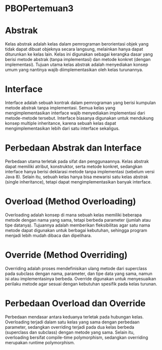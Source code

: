 # PBOPertemuan3
# Abstrak
Kelas abstrak adalah kelas dalam pemrograman berorientasi objek yang tidak dapat dibuat objeknya secara langsung, melainkan hanya dapat diturunkan ke kelas lain. Kelas ini digunakan sebagai kerangka dasar yang berisi metode abstrak (tanpa implementasi) dan metode konkret (dengan implementasi). Tujuan utama kelas abstrak adalah menyediakan konsep umum yang nantinya wajib diimplementasikan oleh kelas turunannya.

# Interface
Interface adalah sebuah kontrak dalam pemrograman yang berisi kumpulan metode abstrak tanpa implementasi. Semua kelas yang mengimplementasikan interface wajib menyediakan implementasi dari metode-metode tersebut. Interface biasanya digunakan untuk mendukung konsep multiple inheritance, karena sebuah kelas dapat mengimplementasikan lebih dari satu interface sekaligus.

# Perbedaan Abstrak dan Interface
Perbedaan utama terletak pada sifat dan penggunaannya. Kelas abstrak dapat memiliki atribut, konstruktor, serta metode konkret, sedangkan interface hanya berisi deklarasi metode tanpa implementasi (sebelum versi Java 8). Selain itu, sebuah kelas hanya bisa mewarisi satu kelas abstrak (single inheritance), tetapi dapat mengimplementasikan banyak interface.

# Overload (Method Overloading)
Overloading adalah konsep di mana sebuah kelas memiliki beberapa metode dengan nama yang sama, tetapi berbeda parameter (jumlah atau tipe datanya). Tujuannya adalah memberikan fleksibilitas agar satu nama metode dapat digunakan untuk berbagai kebutuhan, sehingga program menjadi lebih mudah dibaca dan dipelihara.

# Override (Method Overriding)
Overriding adalah proses mendefinisikan ulang metode dari superclass pada subclass dengan nama, parameter, dan tipe data yang sama, namun isi atau implementasinya berbeda. Override digunakan untuk menyesuaikan perilaku metode agar sesuai dengan kebutuhan spesifik pada kelas turunan.

# Perbedaan Overload dan Override
Perbedaan mendasar antara keduanya terletak pada hubungan kelas. Overloading terjadi dalam satu kelas yang sama dengan perbedaan parameter, sedangkan overriding terjadi pada dua kelas berbeda (superclass dan subclass) dengan metode yang sama. Selain itu, overloading bersifat compile-time polymorphism, sedangkan overriding merupakan runtime polymorphism.
